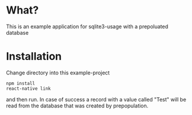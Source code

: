 # What?

This is an example application for sqlite3-usage with a prepoluated database

# Installation

Change directory into this example-project

```
npm install
react-native link
```

and then run. In case of success a record with a value called "Test" will be read from the database that
was created by prepopulation.
